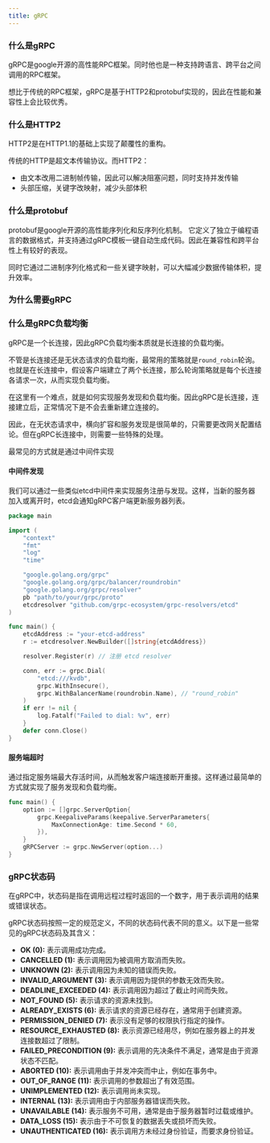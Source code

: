 ```yaml
---
title: gRPC
---
```


### 什么是gRPC
gRPC是google开源的高性能RPC框架。同时他也是一种支持跨语言、跨平台之间调用的RPC框架。

想比于传统的RPC框架，gRPC是基于HTTP2和protobuf实现的，因此在性能和兼容性上会比较优秀。


### 什么是HTTP2
HTTP2是在HTTP1.1的基础上实现了颠覆性的重构。

传统的HTTP是超文本传输协议。而HTTP2：
- 由文本改用二进制帧传输，因此可以解决阻塞问题，同时支持并发传输
- 头部压缩，关键字改映射，减少头部体积

### 什么是protobuf
protobuf是google开源的高性能序列化和反序列化机制。
它定义了独立于编程语言的数据格式，并支持通过gRPC模板一键自动生成代码。因此在兼容性和跨平台性上有较好的表现。

同时它通过二进制序列化格式和一些关键字映射，可以大幅减少数据传输体积，提升效率。

### 为什么需要gRPC


### 什么是gRPC负载均衡

gRPC是一个长连接，因此gRPC负载均衡本质就是长连接的负载均衡。

不管是长连接还是无状态请求的负载均衡，最常用的策略就是`round_robin`轮询。也就是在长连接中，假设客户端建立了两个长连接，那么轮询策略就是每个长连接各请求一次，从而实现负载均衡。

在这里有一个难点，就是如何实现服务发现和负载均衡。因此gRPC是长连接，连接建立后，正常情况下是不会去重新建立连接的。

因此，在无状态请求中，横向扩容和服务发现是很简单的，只需要更改网关配置结论。但在gRPC长连接中，则需要一些特殊的处理。

最常见的方式就是通过中间件实现

#### 中间件发现
我们可以通过一些类似etcd中间件来实现服务注册与发现。这样，当新的服务器加入或离开时，etcd会通知gRPC客户端更新服务器列表。
```go
package main

import (
	"context"
	"fmt"
	"log"
	"time"

	"google.golang.org/grpc"
	"google.golang.org/grpc/balancer/roundrobin"
	"google.golang.org/grpc/resolver"
	pb "path/to/your/grpc/proto"
	etcdresolver "github.com/grpc-ecosystem/grpc-resolvers/etcd"
)

func main() {
	etcdAddress := "your-etcd-address"
	r := etcdresolver.NewBuilder([]string{etcdAddress})

	resolver.Register(r) // 注册 etcd resolver

	conn, err := grpc.Dial(
		"etcd:///kvdb",
		grpc.WithInsecure(),
		grpc.WithBalancerName(roundrobin.Name), // "round_robin"
	)
	if err != nil {
		log.Fatalf("Failed to dial: %v", err)
	}
	defer conn.Close()
}
```

#### 服务端超时
通过指定服务端最大存活时间，从而触发客户端连接断开重接。这样通过最简单的方式就实现了服务发现和负载均衡。
```go
func main() {
	option := []grpc.ServerOption{
	    grpc.KeepaliveParams(keepalive.ServerParameters{
            MaxConnectionAge: time.Second * 60,
        }),
	}
	gRPCServer := grpc.NewServer(option...)
}
```

### gRPC状态码
在gRPC中，状态码是指在调用远程过程时返回的一个数字，用于表示调用的结果或错误状态。

gRPC状态码按照一定的规范定义，不同的状态码代表不同的意义。以下是一些常见的gRPC状态码及其含义：

- **OK (0):** 表示调用成功完成。
- **CANCELLED (1):** 表示调用因为被调用方取消而失败。
- **UNKNOWN (2):** 表示调用因为未知的错误而失败。
- **INVALID_ARGUMENT (3):** 表示调用因为提供的参数无效而失败。
- **DEADLINE_EXCEEDED (4):** 表示调用因为超过了截止时间而失败。
- **NOT_FOUND (5):** 表示请求的资源未找到。
- **ALREADY_EXISTS (6):** 表示请求的资源已经存在，通常用于创建资源。
- **PERMISSION_DENIED (7):** 表示没有足够的权限执行指定的操作。
- **RESOURCE_EXHAUSTED (8):** 表示资源已经用尽，例如在服务器上的并发连接数超过了限制。
- **FAILED_PRECONDITION (9):** 表示调用的先决条件不满足，通常是由于资源状态不匹配。
- **ABORTED (10):** 表示调用由于并发冲突而中止，例如在事务中。
- **OUT_OF_RANGE (11):** 表示调用的参数超出了有效范围。
- **UNIMPLEMENTED (12):** 表示调用尚未实现。
- **INTERNAL (13):** 表示调用由于内部服务器错误而失败。
- **UNAVAILABLE (14):** 表示服务不可用，通常是由于服务器暂时过载或维护。
- **DATA_LOSS (15):** 表示由于不可恢复的数据丢失或损坏而失败。
- **UNAUTHENTICATED (16):** 表示调用方未经过身份验证，而要求身份验证。


